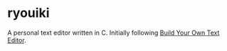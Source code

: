 # ryouiki

A personal text editor written in C.
Initially following [Build Your Own Text Editor](https://viewsourcecode.org/snaptoken/kilo/index.html).
